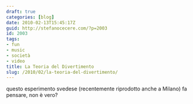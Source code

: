 ```yaml
---
draft: true
categories: [blog]
date: 2010-02-13T15:45:17Z
guid: http://stefanocecere.com/?p=2003
id: 2003
tags:
- fun
- music
- società
- video
title: La Teoria del Divertimento
slug: /2010/02/la-teoria-del-divertimento/
---
```


questo esperimento svedese (recentemente riprodotto anche a Milano) fa pensare, non è vero?